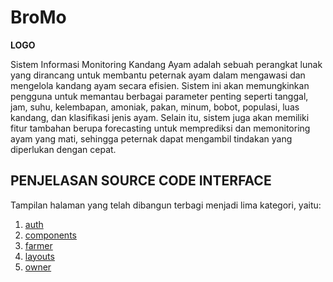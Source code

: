 # BroMo
**LOGO**

<p>
    Sistem Informasi Monitoring Kandang Ayam adalah sebuah perangkat lunak yang dirancang untuk membantu peternak ayam dalam mengawasi dan mengelola kandang ayam secara efisien. Sistem ini akan memungkinkan pengguna untuk memantau berbagai parameter penting seperti tanggal, jam, suhu, kelembapan, amoniak, pakan, minum, bobot, populasi, luas kandang, dan klasifikasi jenis ayam. Selain itu, sistem juga akan memiliki fitur tambahan berupa forecasting untuk memprediksi dan memonitoring ayam yang mati, sehingga peternak dapat mengambil tindakan yang diperlukan dengan cepat.
</p>

## PENJELASAN SOURCE CODE INTERFACE
Tampilan halaman yang telah dibangun terbagi menjadi lima kategori, yaitu:
1. [auth](https://github.com/senaajibayumurti/BroMo/tree/main/resources/views/auth)
2. [components](https://github.com/senaajibayumurti/BroMo/tree/main/resources/views/components)
3. [farmer](https://github.com/senaajibayumurti/BroMo/tree/main/resources/views/farmer)
4. [layouts](https://github.com/senaajibayumurti/BroMo/tree/main/resources/views/layouts)
5. [owner](https://github.com/senaajibayumurti/BroMo/tree/main/resources/views/owner)
